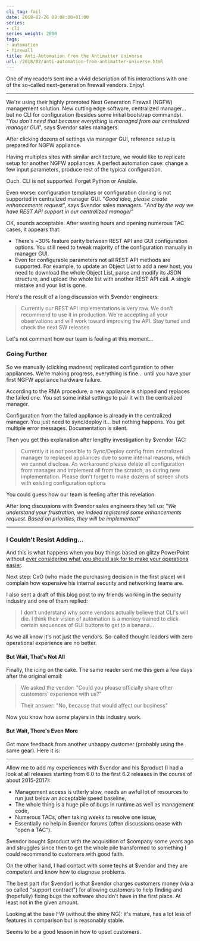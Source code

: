 ```yaml
---
cli_tag: fail
date: 2018-02-26 09:08:00+01:00
series:
- cli
series_weight: 2000
tags:
- automation
- firewall
title: Anti-Automation from the Antimatter Universe
url: /2018/02/anti-automation-from-antimatter-universe.html
---
```

One of my readers sent me a vivid description of his interactions with one of the so-called next-generation firewall vendors. Enjoy!

---

We're using their highly promoted Next Generation Firewall (NGFW) management solution. New cutting edge software, centralized manager... but no CLI for configuration (besides some initial bootstrap commands). \"*You don\'t need that because everything is managed from our centralized manager GUI*\", says \$vendor sales managers.
<!--more-->
After clicking dozens of settings via manager GUI, reference setup is prepared for NGFW appliance.

Having multiples sites with similar architecture, we would like to replicate setup for another NGFW appliances. A perfect automation case: change a few input parameters, produce rest of the typical configuration.

Ouch. CLI is not supported. Forget Python or Ansible.

Even worse: configuration templates or configuration cloning is not supported in centralized manager GUI. \"*Good idea, please create enhancements request*\", says \$vendor sales managers. \"*And by the way we have REST API support in our centralized manager*\"

OK, sounds acceptable. After wasting hours and opening numerous TAC cases, it appears that:

-   There's \~30% feature parity between REST API and GUI configuration options. You still need to tweak majority of the configuration manually in manager GUI.
-   Even for configurable parameters not all REST API methods are supported. For example, to update an Object List to add a new host, you need to download the whole Object List, parse and modify its JSON structure, and upload the whole list with another REST API call. A single mistake and your list is gone.

Here's the result of a long discussion with \$vendor engineers:

> Currently our REST API implementations is very raw. We don\'t recommend to use it in production. We're accepting all your observations and will work toward improving the API. Stay tuned and check the next SW releases

Let's not comment how our team is feeling at this moment...

### Going Further

So we manually (clicking madness) replicated configuration to other appliances. We're making progress, everything is fine... until you have your first NGFW appliance hardware failure.

According to the RMA procedure, a new appliance is shipped and replaces the failed one. You set some initial settings to pair it with the centralized manager.

Configuration from the failed appliance is already in the centralized manager. You just need to sync/deploy it... but nothing happens. You get multiple error messages. Documentation is silent.

Then you get this explanation after lengthy investigation by \$vendor TAC:

> Currently it is not possible to Sync/Deploy config from centralized manager to replaced appliances due to some internal reasons, which we cannot disclose. As workaround please delete all configuration from manager and implement all from the scratch, as during new implementation. Please don\'t forget to make dozens of screen shots with existing configuration options

You could guess how our team is feeling after this revelation.

After long discussions with \$vendor sales engineers they tell us: \"*We understand your frustration, we indeed registered some enhancements request. Based on priorities, they will be implemented*\"

---

### I Couldn't Resist Adding...

And this is what happens when you buy things based on glitzy PowerPoint without [ever considering what you should ask for to make your operations easier](https://blog.ipspace.net/2016/10/network-automation-rfp-requirements.html).

Next step: CxO (who made the purchasing decision in the first place) will complain how expensive his internal security and networking teams are.

I also sent a draft of this blog post to my friends working in the security industry and one of them replied:

> I don't understand why some vendors actually believe that CLI's will die. I think their vision of automation is a monkey trained to click certain sequences of GUI buttons to get to a banana...

As we all know it's not just the vendors. So-called thought leaders with zero operational experience are no better.

#### But Wait, That's Not All

Finally, the icing on the cake. The same reader sent me this gem a few days after the original email:

> We asked the vendor: "Could you please officially share other customers' experience with us?"
>
> Their answer: "No, because that would affect our business"

Now you know how some players in this industry work.

#### But Wait, There's Even More

Got more feedback from another unhappy customer (probably using the same gear). Here it is:

---

Allow me to add my experiences with \$vendor and his \$product (I had a look at all releases starting from 6.0 to the first 6.2 releases in the course of about 2015-2017):

-   Management access is utterly slow, needs an awful lot of resources to run just below an acceptable speed baseline,
-   The whole thing is a huge pile of bugs in runtime as well as management code,
-   Numerous TACs, often taking weeks to resolve one issue,
-   Essentially no help in \$vendor forums (often discussions cease with "open a TAC").

\$vendor bought \$product with the acquisition of \$company some years ago and struggles since then to get the whole pile transformed to something I could recommend to customers with good faith.

On the other hand, I had contact with some techs at \$vendor and they are competent and know how to diagnose problems.

The best part (for \$vendor) is that \$vendor charges customers money (via a so called \"support contract\") for allowing customers to help finding and (hopefully) fixing bugs the software shouldn\'t have in the first place. At least not in the given amount.

Looking at the base FW (without the shiny NG): it's mature, has a lot less of features in comparison but is reasonably stable.

Seems to be a good lesson in how to upset customers.
